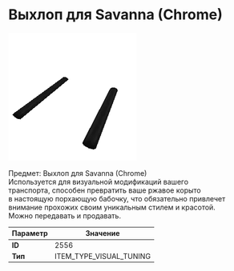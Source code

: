# Выхлоп для Savanna (Chrome)

![Item Image](../img/2556.webp?raw=true)

Предмет: Выхлоп для Savanna (Chrome)<br>Используется для визуальной модификаций вашего<br>транспорта, способен превратить ваше ржавое корыто<br>в настоящую порхающую бабочку, что обязательно привлечет<br>внимание прохожих своим уникальным стилем и красотой.<br>Можно передавать и продавать.


| Параметр | Значение |
|----------|----------|
| **ID** | 2556 |
| **Тип** | ITEM_TYPE_VISUAL_TUNING |

